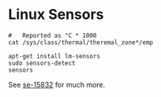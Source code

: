 Linux Sensors
=============

    #   Reported as °C * 1000
    cat /sys/class/thermal/theremal_zone*/emp

    apt-get install lm-sensors
    sudo sensors-detect
    sensors

See [se-15832] for much more.



[se-15832]: https://askubuntu.com/q/15832/354600

